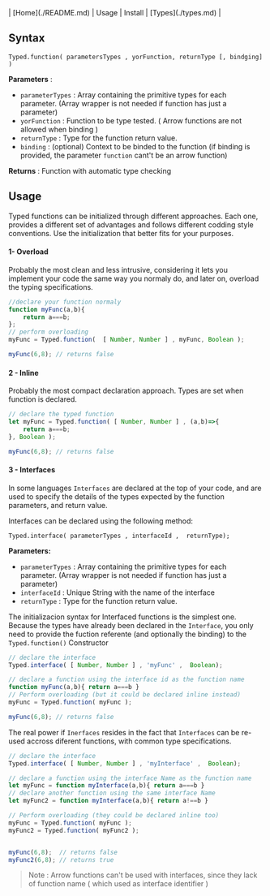 <link rel="stylesheet" href="style.css">
| [Home](./README.md) | Usage | Install | [Types](./types.md)  |


## Syntax

```
Typed.function( parametersTypes , yorFunction, returnType [, bindging] )
```

**Parameters** :
- `parameterTypes` : Array containing the primitive types for each parameter. (Array wrapper is not needed if function has just a parameter)
- `yorFunction` : Function to be type tested. ( Arrow functions are not allowed when binding )
- `returnType` : Type for the function return value.
- `binding` : (optional) Context to be binded to the function (if binding is provided, the parameter `function` cant't be an arrow function)

**Returns** :
Function with automatic type checking

## Usage
Typed functions can be initialized through different approaches. Each one, provides a different set of advantages and follows different codding style conventions. Use the initialization that better fits  for your purposes.


#### 1- Overload
Probably the most clean and less intrusive, considering it lets you implement your code the same way you normaly do, and later on,  overload the typing specifications.
```javascript
//declare your function normaly
function myFunc(a,b){
	return a===b;
};
// perform overloading
myFunc = Typed.function(  [ Number, Number ] , myFunc, Boolean );

myFunc(6,8); // returns false
```

#### 2 - Inline
Probably the most compact declaration approach. Types are set when function is declared.
```javascript
// declare the typed function
let myFunc = Typed.function( [ Number, Number ] , (a,b)=>{
	return a===b;
}, Boolean );

myFunc(6,8); // returns false
```
#### 3 - Interfaces
In some languages `Interfaces` are declared at the top of your code, and are used to specify the details of the types expected by the function parameters, and return value.

Interfaces can be declared using the following method: 
```
Typed.interface( parameterTypes , interfaceId ,  returnType);
```
**Parameters:**
- `parameterTypes` : Array containing the primitive types for each parameter. (Array wrapper is not needed if function has just a parameter)
- `interfaceId` : Unique String with the name of the interface 
- `returnType` : Type for the function return value.

The initializacion syntax for Interfaced functions is the simplest one.
Because the types have already been declared in the `Interface`, you only need to provide the fuction referente (and optionally the binding) to the `Typed.function()` Constructor


```javascript
// declare the interface
Typed.interface( [ Number, Number ] , 'myFunc' ,  Boolean);

// declare a function using the interface id as the function name
function myFunc(a,b){ return a===b }
// Perform overloading (but it could be declared inline instead)
myFunc = Typed.function( myFunc );

myFunc(6,8); // returns false
```

The real power if `Inerfaces`  resides in the fact that `Interfaces` can be re-used accross diferent functions, with common type specifications.

```javascript
// declare the interface
Typed.interface( [ Number, Number ] , 'myInterface' ,  Boolean);

// declare a function using the interface Name as the function name
let myFunc = function myInterface(a,b){ return a===b }
// declare another function using the same interface Name
let myFunc2 = function myInterface(a,b){ return a!==b }

// Perform overloading (they could be declared inline too)
myFunc = Typed.function( myFunc );
myFunc2 = Typed.function( myFunc2 );


myFunc(6,8);  // returns false
myFunc2(6,8); // returns true

```
> Note :  Arrow functions can't be used with interfaces, since they lack of function name ( which used as interface identifier )


